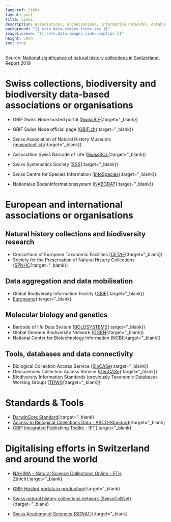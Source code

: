 ```yaml
---
lang-ref: links
layout: post
title: Links
description: Associations, organisations, information networks, databases and current projects or initiatives
background: "{{ site.data.images.links.src }}"
imageLicense: "{{ site.data.images.links.caption }}"
height: 50vh
toc: true
---
```


Source: [National significance of natural history collections in Switzerland](https://swisscollnet.scnat.ch/fr/exchange/publications/uuid/i/3ce18531-2438-54d1-a034-7ec0b51f42d2-National_significance_of_natural_history_collections_in_Switzerland), Report 2019

# Swiss collections, biodiversity and biodiversity data-based associations or organisations

* GBIF Swiss Node hosted portal ([SwissBIF](https://swiss-bif.hp.gbif.org/){:target="_blank})
* GBIF Swiss Node official page ([GBIF.ch](https://www.gbif.org/country/CH/summary){:target="_blank})


* Swiss Association of Natural History Museums ([musnatcoll.ch](https://musnatcoll.ch/en){:target="_blank})
* Association Swiss Barcode of Life ([SwissBOL](http://www.swissbol.ch/){:target="_blank})
* Swiss Systematics Society ([SSS](https://swiss-systematics.ch/en){:target="_blank})


* Swiss Centre for Species Information ([InfoSpecies](https://www.infospecies.ch/fr/){:target="_blank})
* Nationales Bodeninformationssystem ([NABODAT](https://www.nabodat.ch/index.php/de){:target="_blank})

# European and international associations or organisations

## Natural history collections and biodiversity research

* Consortium of European Taxonomic Facilities ([CETAF](https://cetaf.org/){:target="_blank})
* Society for the Preservation of Natural History Collections ([SPNHC](https://spnhc.org/){:target="_blank})

## Data aggregation and data mobilisation

* Global Biodiversity Information Facility ([GBIF](https://www.gbif.org/){:target="_blank})
* [Europeana](https://www.europeana.eu/en){:target="_blank}

## Molecular biology and genetics

* Barcode of life Data System ([BOLDSYSTEMS](https://www.boldsystems.org/){:target="_blank})
* Global Genome Biodiversity Network ([GGBN](https://www.ggbn.org/ggbn_portal/){:target="_blank})
* National Center for Biotechnology Information ([NCBI](https://www.ncbi.nlm.nih.gov/genbank/){:target="_blank})

## Tools, databases and data connectivity

* Biological Collection Access Service ([BioCASe](https://www.biocase.org/){:target="_blank})
* Geosciences Collection Access Service ([GeoCASe](https://www.geocase.eu/){:target="_blank})
* Biodiversity Information Standards (previously Taxonomic Databases Working Group) ([TDWG](https://www.tdwg.org/){:target="_blank})

# Standards & Tools

* [DarwinCore Standard](https://dwc.tdwg.org/){:target="_blank}
* [Access to Biological Collections Data - ABCD-Standard](https://abcd.tdwg.org/){:target="_blank}
* [GBIF Integrated Publishing Toolkit - IPT](https://www.gbif.org/ipt){:target="_blank}


# Digitalising efforts in Switzerland and around the world

* [NAHIMA - Natural Science Collections Online - ETH Zürich](https://www.nahima.ethz.ch/search){:target="_blank}
* [GBIF Hosted portals in production](https://www.gbif.org/en/composition/4s2G3hhH1n3reU0yN0F8RF/hosted-portals-in-production){:target="_blank}


* [Swiss natural history collections network (SwissCollNet)](https://swisscollnet.scnat.ch/en){:target="_blank}

* [Swiss Academy of Sciences (SCNAT)](https://scnat.ch/en){:target="_blank}


